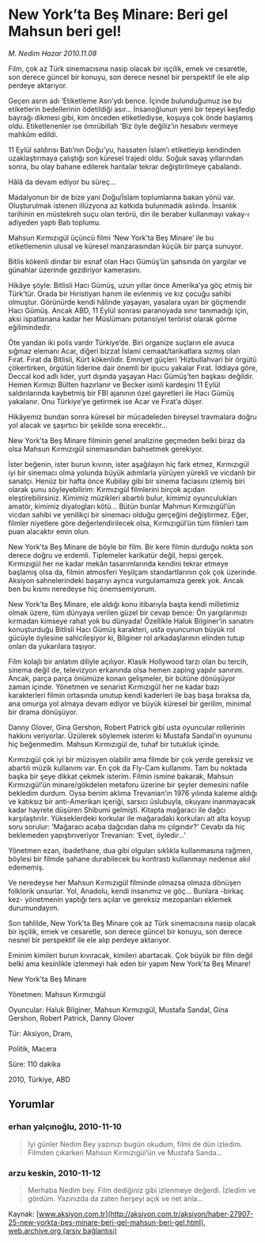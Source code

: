 # New York’ta Beş Minare: Beri gel Mahsun beri gel!

*M. Nedim Hazar 2010.11.08*

<font class="agenda2NewsSpot">
 Film, çok az Türk sinemacısına nasip olacak bir işçilik, emek ve cesaretle, son derece güncel bir konuyu, son derece nesnel bir perspektif ile ele alıp perdeye aktarıyor.
</font>
<font class="newsDetail">
 <p>
 </p>
 <p class="MsoNormal">
  Geçen asrın adı ‘Etiketleme Asrı’ydı bence. İçinde bulunduğumuz ise bu etiketlerin bedellerinin ödetildiği asır… İnsanoğlunun yeni bir tepeyi keşfedip bayrağı dikmesi gibi, kim önceden etiketlediyse, koşuya çok önde başlamış oldu. Etiketlenenler ise ömrübillah ‘Biz öyle değiliz’in hesabını vermeye mahkûm edildi.
 </p>
 <p class="MsoNormal">
  11 Eylül saldırısı Batı’nın Doğu’yu, hassaten İslam’ı etiketleyip kendinden uzaklaştırmaya çalıştığı son küresel trajedi oldu. Soğuk savaş yıllarından sonra, bu olay bahane edilerek haritalar tekrar değiştirilmeye çabalandı.
 </p>
 <p class="MsoNormal">
  Hâlâ da devam ediyor bu süreç…
 </p>
 <p class="MsoNormal">
  Madalyonun bir de bize yani Doğu/İslam toplumlarına bakan yönü var. Oluşturulmak istenen illüzyona az katkıda bulunmadık aslında. İnsanlık tarihinin en müstekreh suçu olan terörü, din ile beraber kullanmayı vakay-ı adiyeden yaptı Batı toplumu.
 </p>
 <p class="MsoNormal">
  Mahsun Kırmızıgül üçüncü filmi ‘New York’ta Beş Minare’ ile bu etiketlemenin ulusal ve küresel manzarasından küçük bir parça sunuyor.
 </p>
 <p class="MsoNormal">
  Bitlis kökenli dindar bir esnaf olan Hacı Gümüş’ün şahsında ön yargılar ve günahlar üzerinde gezdiriyor kamerasını.
 </p>
 <p class="MsoNormal">
  Hikâye şöyle: Bitlisli Hacı Gümüş, uzun yıllar önce Amerika’ya göç etmiş bir Türk’tür. Orada bir Hıristiyan hanım ile evlenmiş ve kız çocuğu sahibi olmuştur. Görünürde kendi hâlinde yaşayan, yasalara uyan bir göçmendir Hacı Gümüş. Ancak ABD, 11 Eylül sonrası paranoyada sınır tanımadığı için, aksi ispatlanana kadar her Müslümanı potansiyel terörist olarak görme eğilimindedir.
 </p>
 <p class="MsoNormal">
  Öte yandan iki polis vardır Türkiye’de. Biri organize suçların ele avuca sığmaz elemanı Acar, diğeri bizzat İslami cemaat/tarikatlara sızmış olan Fırat. Fırat da Bitlisli, Kürt kökenlidir. Emniyet güçleri ‘Hizbullahvari bir örgütü çökertirken, örgütün liderine dair önemli bir ipucu yakalar Fırat. İddiaya göre, Deccal kod adlı lider, yurt dışında yaşayan Hacı Gümüş’ten başkası değildir. Hemen Kırmızı Bülten hazırlanır ve Becker isimli kardeşini 11 Eylül saldırılarında kaybetmiş bir FBI ajanının özel gayretleri ile Hacı Gümüş yakalanır. Onu Türkiye’ye getirmek ise Acar ve Fırat’a düşer.
 </p>
 <p class="MsoNormal">
  Hikâyemiz bundan sonra küresel bir mücadeleden bireysel travmalara doğru yol alacak ve şaşırtıcı bir şekilde sona erecektir…
 </p>
 <p class="MsoNormal">
  New York’ta Beş Minare filminin genel analizine geçmeden belki biraz da olsa Mahsun Kırmızıgül sinemasından bahsetmek gerekiyor.
 </p>
 <p class="MsoNormal">
  İster beğenin, ister burun kıvırın, ister aşağılayın hiç fark etmez, Kırmızıgül iyi bir sinemacı olma yolunda büyük adımlarla yürüyen yürekli ve vicdanlı bir sanatçı. Henüz bir hafta önce Kubilay gibi bir sinema faciasını izlemiş biri olarak şunu söyleyebilirim: Kırmızıgül filmlerini birçok açıdan eleştirebilirsiniz. Kimimiz müzikleri abartılı bulur, kimimiz oyunculukları amatör, kimimiz diyalogları kötü… Bütün bunlar Mahmun Kırmızıgül’ün vicdan sahibi ve yenilikçi bir sinemacı olduğu gerçeğini değiştirmez. Eğer, filmler niyetlere göre değerlendirilecek olsa, Kırmızıgül’ün tüm filmleri tam puan alacaktır emin olun.
 </p>
 <p class="MsoNormal">
  New York’ta Beş Minare de böyle bir film. Bir kere filmin durduğu nokta son derece doğru ve erdemli. Tiplemeler karikatür değil, hepsi gerçek. Kırmızıgül her ne kadar mekân tasarımlarında kendini tekrar etmeye başlamış olsa da, filmin atmosferi Yeşilçam standartlarının çok çok üzerinde. Aksiyon sahnelerindeki başarıyı ayrıca vurgulamamıza gerek yok. Ancak ben bu kısmı neredeyse hiç önemsemiyorum.
 </p>
 <p class="MsoNormal">
  New York’ta Beş Minare, ele aldığı konu itibarıyla başta kendi milletimiz olmak üzere, tüm dünyaya verilen güzel bir cevap bence: Ön yargılarımızı kırmadan kimseye rahat yok bu dünyada! Özellikle Haluk Bilginer’in sanatını konuşturduğu Bitlisli Hacı Gümüş karakteri, usta oyuncunun büyük rol gücüyle öylesine sahicileşiyor ki, Bilginer rol arkadaşlarının elinden tutup onları da yukarılara taşıyor.
 </p>
 <p class="MsoNormal">
  Film kolajlı bir anlatım diliyle açılıyor. Klasik Hollywood tarzı olan bu tercih, sinema değil de, televizyon erkanında olsa hemen zaping yapılır sanırım. Ancak, parça parça önümüze konan gelişmeler, bir bütüne dönüşüyor zaman içinde. Yönetmen ve senarist Kırmızıgül her ne kadar bazı karakterleri filmin ortasında unutup kendi kaderleri ile baş başa bıraksa da, ana omurga yol almaya devam ediyor ve büyük küresel bir gerilim, minimal bir drama dönüşüyor.
 </p>
 <p class="MsoNormal">
  Danny Glover, Gina Gershon, Robert Patrick gibi usta oyuncular rollerinin hakkını veriyorlar. Üzülerek söylemek isterim ki Mustafa Sandal’ın oyununu hiç beğenmedim. Mahsun Kırmızıgül de, tuhaf bir tutukluk içinde.
 </p>
 <p class="MsoNormal">
  Kırmızıgül çok iyi bir müzisyen olabilir ama filmde bir çok yerde gereksiz ve abartılı müzik kullanımı var. En çok da Fly-Cam kullanımı. Tam bu noktada başka bir şeye dikkat çekmek isterim. Filmin ismine bakarak, Mahsun Kırmızıgül’ün minare/gökdelen metaforu üzerine bir şeyler demesini nafile bekledim durdum. Oysa benim aklıma Trevanian’ın 1976 yılında kaleme aldığı ve katıksız bir anti-Amerikan içeriği, sarsıcı üslubuyla, okuyanı inanmayacak kadar hayrete düşüren Shibumi gelmişti. Kitapta mağaracı ile dağcı karşılaştırılır. Yükseklerdeki korkular ile mağaradaki korkuları alt alta koyup soru sorulur: ‘Mağaracı acaba dağcıdan daha mı çılgındır?’ Cevabı da hiç beklemeden yapıştırıveriyor Trevanian: ‘Evet, öyledir…’
 </p>
 <p class="MsoNormal">
  Yönetmen ezan, ibadethane, dua gibi olguları sıklıkla kullanmasına rağmen, böylesi bir filmde şahane durabilecek bu kontrastı kullanmayı nedense akıl edememiş.
 </p>
 <p class="MsoNormal">
  Ve neredeyse her Mahsun Kırmızıgül filminde olmazsa olmaza dönüşen folklorik unsurlar. Yol, Anadolu, kendi insanımız ve göç… Bunlara -birkaç kez- yönetmenin yaptığı ters açılar ve gereksiz mezopanları eklemek durumundayım.
 </p>
 <p class="MsoNormal">
  Son tahlilde, New York’ta Beş Minare çok az Türk sinemacısına nasip olacak bir işçilik, emek ve cesaretle, son derece güncel bir konuyu, son derece nesnel bir perspektif ile ele alıp perdeye aktarıyor.
 </p>
 <p class="MsoNormal">
  Eminim kimileri burun kıvıracak, kimileri abartacak. Çok büyük bir film değil belki ama kesinlikle izlenmeyi hak eden bir yapım New York’ta Beş Minare!
 </p>
 <p class="MsoNormal">
 </p>
 <p class="MsoNormal">
  New York’ta Beş Minare
 </p>
 <p class="MsoNormal">
  Yönetmen: Mahsun Kırmızıgül
 </p>
 <p class="MsoNormal">
  Oyuncular: Haluk Bilginer, Mahsun Kırmızıgül, Mustafa Sandal, Gina Gershon, Robert Patrick, Danny Glover
 </p>
 <p class="MsoNormal">
  Tür: Aksiyon, Dram,
 </p>
 <p class="MsoNormal">
  Politik, Macera
 </p>
 <p class="MsoNormal">
  Süre: 110 dakika
 </p>
 <p class="MsoNormal">
  2010, Türkiye, ABD
 </p>
 <p>
 </p>
</font>

## Yorumlar

### erhan yalçınoğlu, 2010-11-10
> İyi günler Nedim Bey yazınızı bugün okudum, filmi de dün izledim. Filmden çıkarken Mahsun Kırmızıgül’ün ve Mustafa Sanda...

### arzu keskin, 2010-11-12
> Merhaba Nedim bey. Film dediğiniz gibi izlenmeye değerdi. İzledim ve gördüm. Yazınızda da zaten herşeyi açık ve net anla...

Kaynak: [www.aksiyon.com.tr](http://aksiyon.com.tr/aksiyon/haber-27907-25-new-yorkta-bes-minare-beri-gel-mahsun-beri-gel.html), [web.archive.org (arşiv bağlantısı)](http://web.archive.org/web/20101116212435/http://aksiyon.com.tr/aksiyon/haber-27907-25-new-yorkta-bes-minare-beri-gel-mahsun-beri-gel.html)
